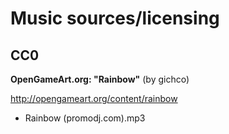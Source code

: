 # Music sources/licensing

## CC0 

**OpenGameArt.org: "Rainbow"** (by gichco)

http://opengameart.org/content/rainbow

* Rainbow (promodj.com).mp3
